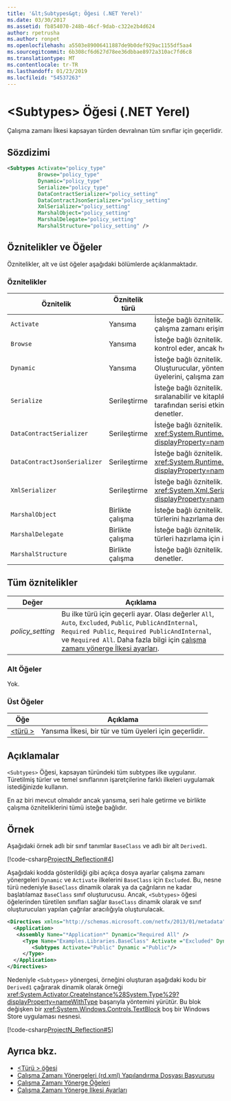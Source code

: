 ```yaml
---
title: '&lt;Subtypes&gt; Öğesi (.NET Yerel)'
ms.date: 03/30/2017
ms.assetid: fb854070-248b-46cf-9dab-c322e2b4d624
author: rpetrusha
ms.author: ronpet
ms.openlocfilehash: a5503e89006411887de9b0def929ac1155df5aa4
ms.sourcegitcommit: 6b308cf6d627d78ee36dbbae8972a310ac7fd6c8
ms.translationtype: MT
ms.contentlocale: tr-TR
ms.lasthandoff: 01/23/2019
ms.locfileid: "54537263"
---
```

# <a name="ltsubtypesgt-element-net-native"></a>&lt;Subtypes&gt; Öğesi (.NET Yerel)
Çalışma zamanı İlkesi kapsayan türden devralınan tüm sınıflar için geçerlidir.  
  
## <a name="syntax"></a>Sözdizimi  
  
```xml  
<Subtypes Activate="policy_type"  
          Browse="policy_type"  
          Dynamic="policy_type"  
          Serialize="policy_type"   
          DataContractSerializer="policy_setting"  
          DataContractJsonSerializer="policy_setting"  
          XmlSerializer="policy_setting"  
          MarshalObject="policy_setting"  
          MarshalDelegate="policy_setting"  
          MarshalStructure="policy_setting" />  
```  
  
## <a name="attributes-and-elements"></a>Öznitelikler ve Öğeler  
 Öznitelikler, alt ve üst öğeler aşağıdaki bölümlerde açıklanmaktadır.  
  
### <a name="attributes"></a>Öznitelikler  
  
|Öznitelik|Öznitelik türü|Açıklama|  
|---------------|--------------------|-----------------|  
|`Activate`|Yansıma|İsteğe bağlı öznitelik. Oluşturucular örneklerinin etkinleştirmesi için çalışma zamanı erişimi denetler.|  
|`Browse`|Yansıma|İsteğe bağlı öznitelik. Program öğeleri hakkında bilgi için sorgulama kontrol eder, ancak herhangi bir çalışma zamanı erişim sağlamaz.|  
|`Dynamic`|Yansıma|İsteğe bağlı öznitelik. Dinamik programlama etkinleştirmek için Oluşturucular, yöntemler, alanlar, özellikler ve olaylar, tüm tür üyelerini, çalışma zamanı erişimi denetler.|  
|`Serialize`|Serileştirme|İsteğe bağlı öznitelik. Oluşturucular, alanları ve tür örnekleri sıralanabilir ve kitaplıkları gibi Newtonsoft JSON seri hale getirici tarafından serisi etkinleştirmek için özellikler, çalışma zamanı erişimi denetler.|  
|`DataContractSerializer`|Serileştirme|İsteğe bağlı öznitelik. Denetimleri İlkesi kullanan Serileştirmenin <xref:System.Runtime.Serialization.DataContractSerializer?displayProperty=nameWithType> sınıfı.|  
|`DataContractJsonSerializer`|Serileştirme|İsteğe bağlı öznitelik. İlke kullanan bir JSON serileştirme denetleyen <xref:System.Runtime.Serialization.Json.DataContractJsonSerializer?displayProperty=nameWithType> sınıfı.|  
|`XmlSerializer`|Serileştirme|İsteğe bağlı öznitelik. İlke kullanan bir XML serileştirme denetleyen <xref:System.Xml.Serialization.XmlSerializer?displayProperty=nameWithType> sınıfı.|  
|`MarshalObject`|Birlikte çalışma|İsteğe bağlı öznitelik. Windows çalışma zamanı ve COM başvuru türlerini hazırlama denetimleri İlkesi|  
|`MarshalDelegate`|Birlikte çalışma|İsteğe bağlı öznitelik. Yerel kod için işlev işaretçileri olarak temsilci türleri hazırlama için ilke denetler.|  
|`MarshalStructure`|Birlikte çalışma|İsteğe bağlı öznitelik. Yerel kod için değer türlerini hazırlama için ilke denetler.|  
  
## <a name="all-attributes"></a>Tüm öznitelikler  
  
|Değer|Açıklama|  
|-----------|-----------------|  
|*policy_setting*|Bu ilke türü için geçerli ayar. Olası değerler `All`, `Auto`, `Excluded`, `Public`, `PublicAndInternal`, `Required Public`, `Required PublicAndInternal`, ve `Required All`. Daha fazla bilgi için [çalışma zamanı yönerge İlkesi ayarları](../../../docs/framework/net-native/runtime-directive-policy-settings.md).|  
  
### <a name="child-elements"></a>Alt Öğeler  
 Yok.  
  
### <a name="parent-elements"></a>Üst Öğeler  
  
|Öğe|Açıklama|  
|-------------|-----------------|  
|[\<türü >](../../../docs/framework/net-native/type-element-net-native.md)|Yansıma İlkesi, bir tür ve tüm üyeleri için geçerlidir.|  
  
## <a name="remarks"></a>Açıklamalar  
 `<Subtypes>` Öğesi, kapsayan türündeki tüm subtypes ilke uygulanır. Türetilmiş türler ve temel sınıflarının işaretçilerine farklı ilkeleri uygulamak istediğinizde kullanın.  
  
 En az biri mevcut olmalıdır ancak yansıma, seri hale getirme ve birlikte çalışma özniteliklerini tümü isteğe bağlıdır.  
  
## <a name="example"></a>Örnek  
 Aşağıdaki örnek adlı bir sınıf tanımlar `BaseClass` ve adlı bir alt `Derived1`.  
  
 [!code-csharp[ProjectN_Reflection#4](../../../samples/snippets/csharp/VS_Snippets_CLR/projectn_reflection/cs/subtypes.cs#4)]  
  
 Aşağıdaki kodda gösterildiği gibi açıkça dosya ayarlar çalışma zamanı yönergeleri `Dynamic` ve `Activate` ilkelerini `BaseClass` için `Excluded`. Bu, nesne türü nedeniyle `BaseClass` dinamik olarak ya da çağrıların ne kadar başlatılamaz `BaseClass` sınıf oluşturucusu. Ancak, `<Subtypes>` öğesi öğelerinden türetilen sınıfları sağlar `BaseClass` dinamik olarak ve sınıf oluşturucuları yapılan çağrılar aracılığıyla oluşturulacak.  
  
```xml  
<Directives xmlns="http://schemas.microsoft.com/netfx/2013/01/metadata">  
  <Application>  
   <Assembly Name="*Application*" Dynamic="Required All" />  
     <Type Name="Examples.Libraries.BaseClass" Activate ="Excluded" Dynamic="Excluded" >  
        <Subtypes Activate="Public" Dynamic ="Public"/>  
     </Type>  
  </Application>  
</Directives>  
```  
  
 Nedeniyle `<Subtypes>` yönergesi, örneğini oluşturan aşağıdaki kodu bir `Derived1` çağırarak dinamik olarak örneği <xref:System.Activator.CreateInstance%28System.Type%29?displayProperty=nameWithType> başarıyla yöntemini yürütür.  Bu blok değişken bir <xref:System.Windows.Controls.TextBlock> boş bir Windows Store uygulaması nesnesi.  
  
 [!code-csharp[ProjectN_Reflection#5](../../../samples/snippets/csharp/VS_Snippets_CLR/projectn_reflection/cs/subtypes.cs#5)]  
  
## <a name="see-also"></a>Ayrıca bkz.
- [\<Türü > öğesi](../../../docs/framework/net-native/type-element-net-native.md)
- [Çalışma Zamanı Yönergeleri (rd.xml) Yapılandırma Dosyası Başvurusu](../../../docs/framework/net-native/runtime-directives-rd-xml-configuration-file-reference.md)
- [Çalışma Zamanı Yönerge Öğeleri](../../../docs/framework/net-native/runtime-directive-elements.md)
- [Çalışma Zamanı Yönerge İlkesi Ayarları](../../../docs/framework/net-native/runtime-directive-policy-settings.md)
